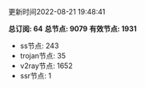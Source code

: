 更新时间2022-08-21 19:48:41

**总订阅: 64**
**总节点: 9079**
**有效节点: 1931**
- ss节点: 243
- trojan节点: 35
- v2ray节点: 1652
- ssr节点: 1
